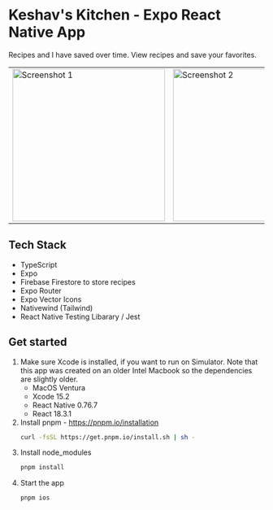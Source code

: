 # Keshav's Kitchen - Expo React Native App

Recipes and I have saved over time. View recipes and save your favorites.

<table>
  <tr>
    <td><img src="https://github.com/user-attachments/assets/e440ffee-536d-47ea-ab58-5034a757c727" width="300" alt="Screenshot 1"></td>
    <td><img src="https://github.com/user-attachments/assets/d0e92c6a-b7d9-4430-8049-59ea9bf08413" width="300" alt="Screenshot 2"></td>
    <td><img src="https://github.com/user-attachments/assets/b5218734-45c9-4386-9c0f-f6df7224594f" width="300" alt="Screenshot 3"></td>
  </tr>
</table>

## Tech Stack

- TypeScript
- Expo
- Firebase Firestore to store recipes
- Expo Router
- Expo Vector Icons
- Nativewind (Tailwind)
- React Native Testing Libarary / Jest

## Get started

1. Make sure Xcode is installed, if you want to run on Simulator. Note that this app was created on an older Intel Macbook so the dependencies are slightly older.
   - MacOS Ventura
   - Xcode 15.2
   - React Native 0.76.7
   - React 18.3.1
2. Install pnpm - https://pnpm.io/installation
   ```bash
   curl -fsSL https://get.pnpm.io/install.sh | sh -
   ```
3. Install node_modules
   ```bash
   pnpm install
   ```
4. Start the app
   ```bash
   pnpm ios
   ```
